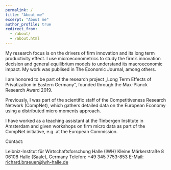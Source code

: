 ```yaml
---
permalink: /
title: "About me"
excerpt: "About me"
author_profile: true
redirect_from: 
  - /about/
  - /about.html
---
```


My research focus is on the drivers of firm innovation and its long term productivity effect. I use microeconometrics to study the firm’s innovation decision and general equilibrium models to understand its macroeconomic impact. My work was publised in The Economic Journal, among others. 

I am honored to be part of the research project „Long Term Effects of Privatization in Eastern Germany“, founded through the Max-Planck Research Award 2019.

Previously, I was part of the scientific staff of the Competitiveness Research Network (CompNet), which gathers detailed data on the European Economy using a distributed micro moments approach.

I have worked as a teaching assistant at the Tinbergen Institute in Amsterdam and given workshops on firm micro data as part of the CompNet initiative, e.g. at the European Commission.

Contact:

Leibniz-Institut für Wirtschaftsforschung Halle (IWH)
Kleine Märkerstraße 8 
06108 Halle (Saale), Germany
Telefon: +49 345 7753-853
E-Mail: richard.braeuer@iwh-halle.de
